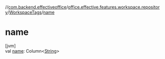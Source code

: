 //[com.backend.effectiveoffice](../../../index.md)/[office.effective.features.workspace.repository](../index.md)/[WorkspaceTags](index.md)/[name](name.md)

# name

[jvm]\
val [name](name.md): Column&lt;[String](https://kotlinlang.org/api/latest/jvm/stdlib/kotlin/-string/index.html)&gt;
